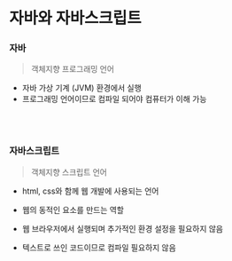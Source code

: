 # 자바와 자바스크립트

### 자바

> 객체지향 프로그래밍 언어

- 자바 가상 기계 (JVM) 환경에서 실행
- 프로그래밍 언어이므로 컴파일 되어야 컴퓨터가 이해 가능

</br>

</br>

### 자바스크립트

> 객체지향 스크립트 언어

- html, css와 함께 웹 개발에 사용되는 언어
- 웹의 동적인 요소를 만드는 역할

- 웹 브라우저에서 실행되며 추가적인 환경 설정을 필요하지 않음
- 텍스트로 쓰인 코드이므로 컴파일 필요하지 않음
